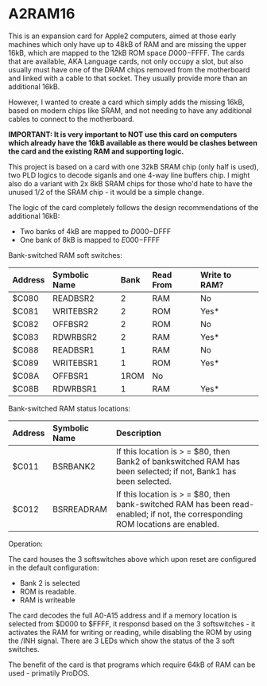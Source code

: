 # A2RAM16
This is an expansion card for Apple2 computers, aimed at those early machines which only have up to 48kB of RAM and are missing the upper 16kB, which are mapped to the 12kB ROM space $D000-$FFFF.
The cards that are available, AKA Language cards, not only occupy a slot, but also usually must have one of the DRAM chips removed from the motherboard and linked with a cable to that socket. They usually provide more than an additional 16kB.

However, I wanted to create a card which simply adds the missing 16kB, based on modern chips like SRAM, and not needing to have any additional cables to connect to the motherboard.

**IMPORTANT: It is very important to NOT use this card on computers which already have the 16kB available as there would be clashes between the card and the existing RAM and supporting logic.**

This project is based on a card with one 32kB SRAM chip (only half is used), two PLD logics to decode siganls and one 4-way line buffers chip. I might also do a variant with 2x 8kB SRAM chips for those who'd hate to have the unused 1/2 of the SRAM chip - it would be a simple change.

The logic of the card completely follows the design recommendations of the additional 16kB:
* Two banks of 4kB are mapped to $D000-$DFFF
* One bank of 8kB is mapped to $E000-$FFFF

Bank-switched RAM soft switches:

| Address | Symbolic Name | Bank | Read From | Write to RAM? |
|:--------|:--------------|:-----|:----------|:--------------|
|$C080|READBSR2|2|RAM|No|
|$C081|WRITEBSR2|2|ROM|Yes*|
|$C082|OFFBSR2|2|ROM|No|
|$C083|RDWRBSR2|2|RAM|Yes*|
|$C088|READBSR1|1|RAM|No|
|$C089|WRITEBSR1|1|ROM|Yes*|
|$C08A|OFFBSR1|1ROM|No|
|$C08B|RDWRBSR1|1|RAM|Yes*|

Bank-switched RAM status locations:

| Address | Symbolic Name | Description                      |
|:--------|:--------------|:---------------------------------|
|$C011|BSRBANK2|If this location is > = $80, then Bank2 of bankswitched RAM has been selected; if not, Bank1 has been selected.|
|$C012|BSRREADRAM|If this location is > = $80, then bank-switched RAM has been read-enabled; if not, the corresponding ROM locations are enabled.|

Operation:

The card houses the 3 softswitches above which upon reset are configured in the default configuration:
* Bank 2 is selected
* ROM is readable.
* RAM is writeable

The card decodes the full A0-A15 address and if a memory location is selected from $D000 to $FFFF, it responsd based on the 3 softswitches - it activates the RAM for writing or reading, while disabling the ROM by using the /INH signal.
There are 3 LEDs which show the status of the 3 soft switches.

The benefit of the card is that programs which require 64kB of RAM can be used - primatily ProDOS.


